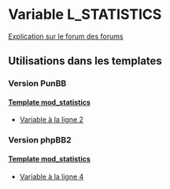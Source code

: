 # Variable L_STATISTICS
[Explication sur le forum des forums](http://forum.forumactif.com/t294113-listing-des-variables#L_STATISTICS)
## Utilisations dans les templates
### Version PunBB
#### [Template mod_statistics](punbb/mod_statistics.md)
* [Variable à la ligne 2](../punbb/mod_statistics.tpl#L2)
### Version phpBB2
#### [Template mod_statistics](subsilver/mod_statistics.md)
* [Variable à la ligne 4](../subsilver/mod_statistics.tpl#L4)